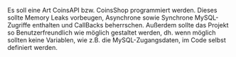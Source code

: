 Es soll eine Art CoinsAPI bzw. CoinsShop programmiert werden. Dieses sollte Memory Leaks vorbeugen, Asynchrone sowie Synchrone MySQL-Zugriffe enthalten und CallBacks beherrschen. Außerdem sollte das Projekt so Benutzerfreundlich wie möglich gestaltet werden, dh. wenn möglich sollten keine Variablen, wie z.B. die MySQL-Zugangsdaten, im Code selbst definiert werden.
